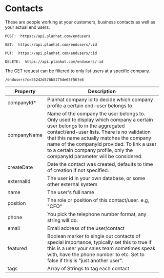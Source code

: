 
# Contacts

These are people working at your customers, business contacts as well as your actual end users.


`POST:  https://api.planhat.com/endusers`

`GET:  https://api.planhat.com/endusers/:id`

`PUT:  https://api.planhat.com/endusers/:id`

`DELETE:  https://api.planhat.com/endusers/:id`

The GET request can be filtered to only list users at a specific company.

`/endusers?c=55242d576b8275de65f567e8`

Property | Description
--------- | -----------
companyId* | Planhat company id to decide which company profile a certain end-user belongs to.
companyName | Name of the company the user belongs to. Only used to display which company a certain user belongs to in the aggregated contact/end-user lists. There is no validation that this name actually matches the company name of the companyId provided. To link a user to a certain company profile, only the companyId parameter will be considered.
createDate | Date the contact was created, defaults to time of creation if not specified.
externalId | The user id in your own database, or some other external system
name | The user's full name
position | The role or position of this contact/user. e.g, "CFO"
phone | You pick the telephone number format, any string will do.
email | Email address of the user/contact
featured | Boolean marker to single out contacts of special importance, typically set this to true if this is a user your sales team sometimes speak with, have the phone number to etc. Set to false if this is "just another user".
tags | Array of Strings to tag each contact
